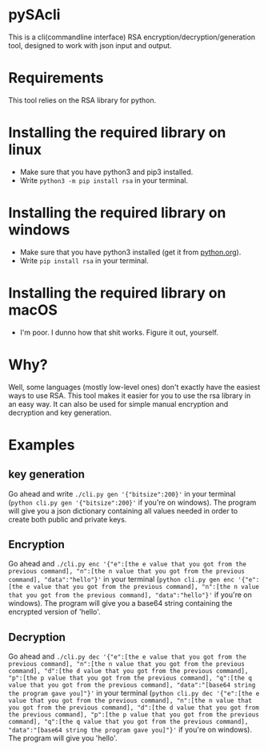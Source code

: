 # pySAcli
This is a cli(commandline interface) RSA encryption/decryption/generation tool, designed to work with json input and output.

# Requirements
This tool relies on the RSA library for python.

# Installing the required library on linux
- Make sure that you have python3 and pip3 installed.
- Write `python3 -m pip install rsa` in your terminal.

# Installing the required library on windows
- Make sure that you have python3 installed (get it from [python.org](https://www.python.org)).
- Write `pip install rsa` in your terminal.


# Installing the required library on macOS
- I'm poor. I dunno how that shit works. Figure it out, yourself.

# Why?
Well, some languages (mostly low-level ones) don't exactly have the easiest ways to use RSA. This tool makes it easier for you to use the rsa library in an easy way. It can also be used for simple manual encryption and decryption and key generation.

# Examples
## key generation
Go ahead and write `./cli.py gen '{"bitsize":200}'` in your terminal (`python cli.py gen '{"bitsize":200}'` if you're on windows).
The program will give you a json dictionary containing all values needed in order to create both public and private keys.

## Encryption
Go ahead and `./cli.py enc '{"e":[the e value that you got from the previous command], "n":[the n value that you got from the previous command], "data":"hello"}'` in your terminal (`python cli.py gen enc '{"e":[the e value that you got from the previous command], "n":[the n value that you got from the previous command], "data":"hello"}'` if you're on windows).
The program will give you a base64 string containing the encrypted version of 'hello'.

## Decryption
Go ahead and `./cli.py dec '{"e":[the e value that you got from the previous command], "n":[the n value that you got from the previous command], "d":[the d value that you got from the previous command], "p":[the p value that you got from the previous command], "q":[the q value that you got from the previous command], "data":"[base64 string the program gave you]"}'` in your terminal (`python cli.py dec '{"e":[the e value that you got from the previous command], "n":[the n value that you got from the previous command], "d":[the d value that you got from the previous command], "p":[the p value that you got from the previous command], "q":[the q value that you got from the previous command], "data":"[base64 string the program gave you]"}'` if you're on windows).
The program will give you 'hello'.

